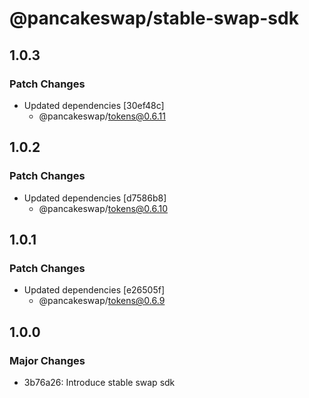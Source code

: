 # @pancakeswap/stable-swap-sdk

## 1.0.3

### Patch Changes

- Updated dependencies [30ef48c]
  - @pancakeswap/tokens@0.6.11

## 1.0.2

### Patch Changes

- Updated dependencies [d7586b8]
  - @pancakeswap/tokens@0.6.10

## 1.0.1

### Patch Changes

- Updated dependencies [e26505f]
  - @pancakeswap/tokens@0.6.9

## 1.0.0

### Major Changes

- 3b76a26: Introduce stable swap sdk
